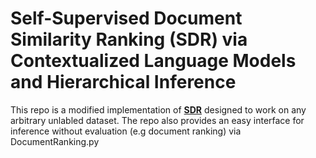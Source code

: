 # Self-Supervised Document Similarity Ranking (SDR) via Contextualized Language Models and Hierarchical Inference

This repo is a modified implementation of [**SDR**](https://arxiv.org/abs/2106.01186) designed to work on any arbitrary unlabled dataset. The repo also provides an easy interface for inference without evaluation (e.g document ranking) via DocumentRanking.py 
